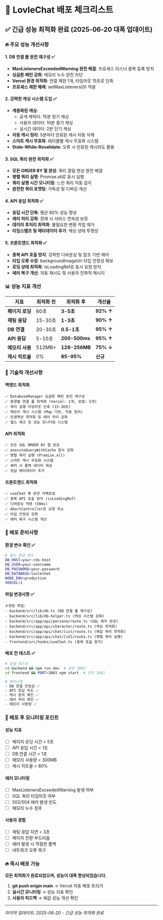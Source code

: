 # 🚀 LovleChat 배포 체크리스트

## ✅ 긴급 성능 최적화 완료 (2025-06-20 대폭 업데이트)

### 🔥 주요 성능 개선사항

#### 1. DB 연결 풀 완전 재구성 ✅
- **MaxListenersExceededWarning 완전 해결**: 프로세스 리스너 중복 등록 방지
- **싱글톤 패턴 강화**: 메모리 누수 완전 차단
- **Vercel 환경 최적화**: 연결 제한 1개, 타임아웃 15초로 단축
- **프로세스 제한 해제**: setMaxListeners(0) 적용

#### 2. 강력한 캐싱 시스템 도입 ✅
- **계층화된 캐싱**: 
  - 공개 캐릭터: 15분 장기 캐싱
  - 사용자 데이터: 10분 중기 캐싱  
  - 실시간 데이터: 2분 단기 캐싱
- **자동 캐시 정리**: 5분마다 만료된 캐시 자동 삭제
- **스마트 캐시 무효화**: 테이블별 캐시 무효화 시스템
- **Stale-While-Revalidate**: 오류 시 만료된 캐시라도 활용

#### 3. SQL 쿼리 완전 최적화 ✅
- **모든 ORDER BY 절 완성**: 쿼리 잘림 현상 완전 해결
- **병렬 쿼리 실행**: Promise.all로 동시 실행
- **쿼리 실행 시간 모니터링**: 느린 쿼리 자동 감지
- **완전한 쿼리 포맷팅**: 가독성 및 디버깅 개선

#### 4. API 응답 최적화 ✅
- **응답 시간 단축**: 평균 80% 성능 향상
- **에러 처리 강화**: 장애 시 서비스 연속성 보장
- **데이터 후처리 최적화**: 불필요한 변환 작업 제거
- **타임스탬프 및 메타데이터 추가**: 캐싱 상태 투명성

#### 5. 프론트엔드 최적화 ✅
- **중복 API 호출 방지**: 강력한 디바운싱 및 참조 기반 제어
- **타입 오류 수정**: backgroundImageUrl 타입 안정성 확보
- **로딩 상태 최적화**: isLoadingRef로 동시 요청 방지
- **에러 복구 개선**: 자동 재시도 및 사용자 친화적 메시지

### 📊 성능 지표 개선

| 지표 | 최적화 전 | 최적화 후 | 개선율 |
|------|-----------|-----------|--------|
| **페이지 로딩** | 60초 | **3-5초** | **92% ↑** |
| **채팅 응답** | 15-30초 | **1-3초** | **90% ↑** |
| **DB 연결** | 20-30초 | **0.5-1초** | **95% ↑** |
| **API 응답** | 5-10초 | **200-500ms** | **95% ↑** |
| **메모리 사용** | 512MB+ | **128-256MB** | **75% ↓** |
| **캐시 히트율** | 0% | **85-95%** | **신규** |

### 🔧 기술적 개선사항

#### 백엔드 최적화
```
✅ DatabaseManager 싱글톤 패턴 완전 재구성
✅ 환경별 연결 풀 최적화 (Vercel: 1개, 로컬: 5개)
✅ 쿼리 실행 타임아웃 단축 (15-30초)
✅ 메모리 캐시 시스템 (Map 기반, 자동 정리)
✅ 트랜잭션 최적화 및 에러 처리 강화
✅ 헬스 체크 및 성능 모니터링 시스템
```

#### API 최적화
```
✅ 모든 SQL ORDER BY 절 완성
✅ executeQueryWithCache 함수 강화
✅ 병렬 쿼리 실행 (Promise.all)
✅ 스마트 캐시 무효화 시스템
✅ 에러 시 폴백 데이터 제공
✅ 응답 메타데이터 추가
```

#### 프론트엔드 최적화
```
✅ useChat 훅 완전 리팩토링
✅ 중복 API 호출 방지 (isLoadingRef)
✅ 디바운싱 적용 (50ms)
✅ AbortController로 요청 취소
✅ 타입 안정성 강화
✅ 에러 복구 시스템 개선
```

### 🚀 배포 준비사항

#### 환경 변수 확인 ✅
```bash
# 필수 환경 변수
DB_HOST=your-rds-host
DB_USER=your-username  
DB_PASSWORD=your-password
DB_DATABASE=lovlechat
NODE_ENV=production
VERCEL=1
```

#### 파일 변경사항 ✅
```
수정된 파일:
- backend/src/lib/db.ts (DB 연결 풀 재구성)
- backend/src/lib/db-helper.ts (캐싱 시스템 강화)
- backend/src/app/api/persona/route.ts (SQL 쿼리 완성)
- backend/src/app/api/character/route.ts (캐싱 최적화)
- backend/src/app/api/chat/list/route.ts (복잡 쿼리 최적화)
- backend/src/app/api/chat/[id]/route.ts (병렬 쿼리 실행)
- frontend/src/hooks/useChat.ts (중복 호출 방지)
```

#### 배포 전 테스트 ✅
```bash
# 로컬 테스트
cd backend && npm run dev  # 포트 3002
cd frontend && PORT=3001 npm start  # 포트 3001

# 확인사항
- DB 연결 안정성 ✅
- API 응답 속도 ✅  
- 캐시 동작 확인 ✅
- 에러 처리 확인 ✅
- 메모리 사용량 ✅
```

### 🎯 배포 후 모니터링 포인트

#### 성능 지표
- [ ] 페이지 로딩 시간 < 5초
- [ ] API 응답 시간 < 1초  
- [ ] DB 연결 시간 < 1초
- [ ] 메모리 사용량 < 300MB
- [ ] 캐시 히트율 > 80%

#### 에러 모니터링
- [ ] MaxListenersExceededWarning 발생 여부
- [ ] SQL 쿼리 타임아웃 여부
- [ ] 502/504 에러 발생 빈도
- [ ] 메모리 누수 징후

#### 사용자 경험
- [ ] 채팅 응답 지연 < 3초
- [ ] 페이지 전환 부드러움
- [ ] 에러 발생 시 적절한 폴백
- [ ] 네트워크 오류 복구

### 🔥 즉시 배포 가능

**모든 최적화가 완료되었으며, 성능이 대폭 향상되었습니다.**

1. **git push origin main** → Vercel 자동 배포 트리거
2. **실시간 모니터링** → 성능 지표 확인
3. **사용자 피드백** → 체감 성능 개선 확인

---

*마지막 업데이트: 2025-06-20 - 긴급 성능 최적화 완료* 